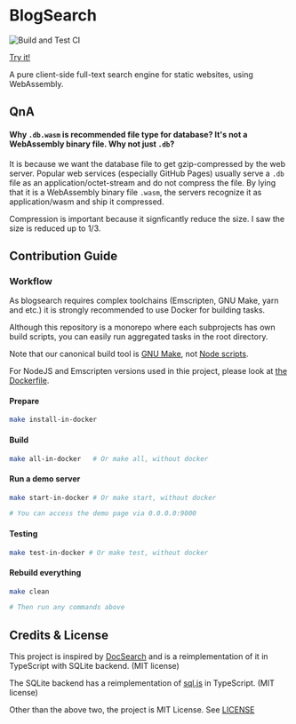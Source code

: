 # BlogSearch

![Build and Test CI](https://github.com/kbumsik/blogsearch/workflows/Build%20and%20Test%20CI/badge.svg)

[Try it!](https://kbumsik.io/blogsearch/)

A pure client-side full-text search engine for static websites, using WebAssembly.

## QnA

#### Why `.db.wasm` is recommended file type for database? It's not a WebAssembly binary file. Why not just `.db`?

It is because we want the database file to get gzip-compressed by the web server.
Popular web services (especially GitHub Pages) usually serve a `.db` file as
an application/octet-stream and do not compress the file. By lying that it is
a WebAssembly binary file `.wasm`, the servers recognize it as application/wasm
and ship it compressed.

Compression is important because it signficantly reduce the size. I saw the size
is reduced up to 1/3.

## Contribution Guide

### Workflow

As blogsearch requires complex toolchains (Emscripten, GNU Make, yarn and etc.)
it is strongly recommended to use Docker for building tasks.

Although this repository is a monorepo where each subprojects has own build scripts,
you can easily run aggregated tasks in the root directory.

Note that our canonical build tool is [GNU Make](./Makefile), not [Node scripts](./package.json).

For NodeJS and Emscripten versions used in thie project, please look at
[the Dockerfile](./Dockerfile).

#### Prepare

```bash
make install-in-docker
```

#### Build

```bash
make all-in-docker   # Or make all, without docker
```

#### Run a demo server

```bash
make start-in-docker # Or make start, without docker

# You can access the demo page via 0.0.0.0:9000
```

#### Testing

```bash
make test-in-docker # Or make test, without docker
```

#### Rebuild everything

```bash
make clean

# Then run any commands above
```

## Credits & License

This project is inspired by [DocSearch](https://docsearch.algolia.com/) and is
a reimplementation of it in TypeScript with SQLite backend. (MIT license)

The SQLite backend has a reimplementation of [sql.js](https://github.com/sql-js/sql.js)
in TypeScript. (MIT license)

Other than the above two, the project is MIT License. See [LICENSE](./LICENSE)
